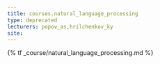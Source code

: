 ```yaml
---
title: courses.natural_language_processing
type: deprecated
lecturers: popov_as,hrilchenkov_ky
site:
---
```


{% tf _course/natural_language_processing.md %}
